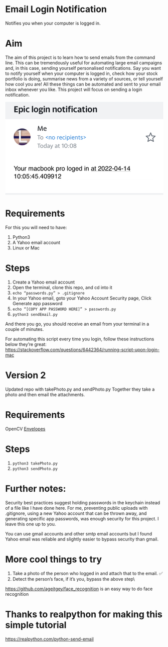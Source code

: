 # Email Login Notification
Notifies you when your computer is logged in.

# Aim 

The aim of this project is to learn how to send emails from the command line. This can be tremendously useful for automating large email campaigns and, in this case, sending yourself personalised notifications. Say you want to notify yourself when your computer is logged in, check how your stock portfolio is doing, summarise news from a variety of sources, or tell yourself how cool you are! All these things can be automated and sent to your email inbox whenever you like. This project will focus on sending a login notification.

![image of email notification](./img/emailNotification.jpg)

# Requirements

For this you will need to have:

1. Python3
2. A Yahoo email account
3. Linux or Mac

# Steps

1. Create a Yahoo email account
2. Open the terminal, clone this repo, and cd into it
3. `echo “passwords.py” > .gitignore`
4. In your Yahoo email, goto your Yahoo Account Security page, Click Generate app password
5. `echo “[COPY APP PASSWORD HERE]” > passwords.py`
6. `python3 sendEmail.py`

And there you go, you should receive an email from your terminal in a couple of minutes.

For automating this script every time you login, follow these instructions below they’re great:
https://stackoverflow.com/questions/6442364/running-script-upon-login-mac

# Version 2

Updated repo with takePhoto.py and sendPhoto.py
Together they take a photo and then email the attachments.

# Requirements

OpenCV
[Envelopes]("https://github.com/tomekwojcik/envelopes)

# Steps

1. `python3 takePhoto.py`
2. `python3 sendPhoto.py`

# Further notes:

Security best practices suggest holding passwords in the keychain instead of a file like I have done here. For me, preventing public uploads with .gitignore, using a new Yahoo account that can be thrown away, and generating specific app passwords, was enough security for this project. I leave this one up to you. 

You can use gmail accounts and other smtp email accounts but I found Yahoo email was reliable and slightly easier to bypass security than gmail.

# More cool things to try

1. Take a photo of the person who logged in and attach that to the email. ✅
2. Detect the person’s face, if it’s you, bypass the above step\

https://github.com/ageitgey/face_recognition is an easy way to do face recognition

# Thanks to realpython for making this simple tutorial
https://realpython.com/python-send-email
